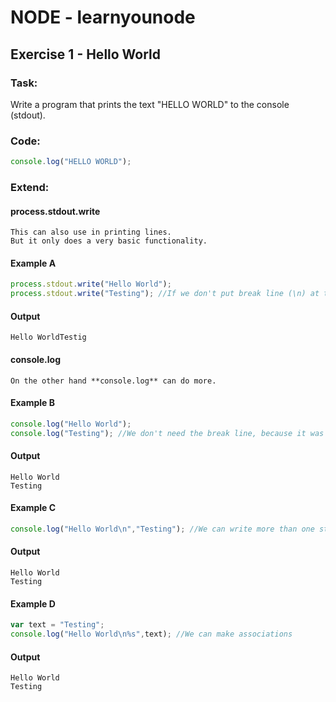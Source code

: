 # NODE - learnyounode

## Exercise 1 - Hello World
### Task:  
Write a program that prints the text "HELLO WORLD" to the console (stdout).
### Code:  
```javascript
console.log("HELLO WORLD");
```
### Extend:
#### process.stdout.write
```
This can also use in printing lines.  
But it only does a very basic functionality.  
```
#### Example A
```javascript
process.stdout.write("Hello World");
process.stdout.write("Testing"); //If we don't put break line (\n) at the end, two sentences will be merged into one
```
#### Output
```
Hello WorldTestig
```
#### console.log
```
On the other hand **console.log** can do more.  
```
#### Example B
```javascript
console.log("Hello World"); 
console.log("Testing"); //We don't need the break line, because it was already formated
```
#### Output
```
Hello World
Testing
```
#### Example C
```javascript
console.log("Hello World\n","Testing"); //We can write more than one string
```
#### Output
```
Hello World
Testing
```
#### Example D
```javascript
var text = "Testing";
console.log("Hello World\n%s",text); //We can make associations
```
#### Output
```
Hello World
Testing
```
###
